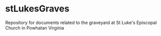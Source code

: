 # stLukesGraves
Repository for documents related to the graveyard at St Luke's Episcopal Church in Powhatan Virginia

